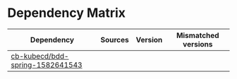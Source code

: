 # Dependency Matrix

Dependency | Sources | Version | Mismatched versions
---------- | ------- | ------- | -------------------
[cb-kubecd/bdd-spring-1582641543](https://github.com/cb-kubecd/bdd-spring-1582641543.git) |  | []() | 
